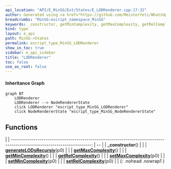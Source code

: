 ```yaml
---
api_location: "API/E_MinSG/Ext/States/E_LODRenderer.cpp:17:32"
author: Generated using <a href="https://github.com/MeisterYeti/WhatsUpDoc">WhatsUpDoc</a>
breadcrumbs: "MinSG:escript_namespace_MinSG"
keywords: _constructor, getMinComplexity, getMaxComplexity, getRelComplexity, setMinComplexity, setMaxComplexity, setRelComplexity, generateLODsRecursiv
kind: type
layout: e_api
path: MinSG->States
permalink: escript_type_MinSG_LODRenderer
show_in_toc: true
sidebar: e_api_sidebar
title: "LODRenderer"
toc: false
use_as_root: false
---
```


#### Inheritance Graph

```mermaid
graph BT
	LODRenderer
	LODRenderer --> NodeRendererState
	click LODRenderer "escript_type_MinSG_LODRenderer"
	click NodeRendererState "escript_type_MinSG_NodeRendererState"
```

## Functions

|
| ---------------------------------------------------------------------------------------------------------------------: | -- | 
| **_constructor**()                                                                                                     |  | 
| **[generateLODsRecursiv](classMinSG_1_1LODRenderer#classMinSG_1_1LODRenderer_1ac2950cef01ed418188345bfb2d07e5a1)**(p0) |  | 
| **[getMaxComplexity](classMinSG_1_1LODRenderer#classMinSG_1_1LODRenderer_1a715a1e584130570c1b62dc0dca34ebb1)**()       |  | 
| **[getMinComplexity](classMinSG_1_1LODRenderer#classMinSG_1_1LODRenderer_1ad9490c3b29c31f9c6360fb2dbfde3478)**()       |  | 
| **[getRelComplexity](classMinSG_1_1LODRenderer#classMinSG_1_1LODRenderer_1aebe0b59ab28d0aec714f49d8a12870b4)**()       |  | 
| **[setMaxComplexity](classMinSG_1_1LODRenderer#classMinSG_1_1LODRenderer_1a669f7d05edd2d11bbe71ba9c925f5f05)**(p0)     |  | 
| **[setMinComplexity](classMinSG_1_1LODRenderer#classMinSG_1_1LODRenderer_1ac41933de2a73873918fc646d86e0c2a5)**(p0)     |  | 
| **[setRelComplexity](classMinSG_1_1LODRenderer#classMinSG_1_1LODRenderer_1ab146fafe078bd4c20a826f121e753186)**(p0)     |  | 
{: .nohead .nowrap1 }


